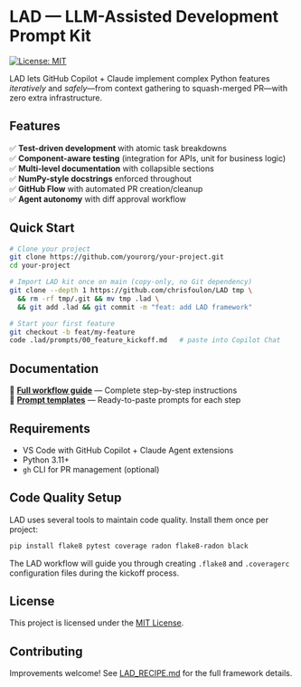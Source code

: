 # LAD — LLM-Assisted Development Prompt Kit

[![License: MIT](https://img.shields.io/badge/License-MIT-yellow.svg)](https://opensource.org/licenses/MIT)

LAD lets GitHub Copilot + Claude implement complex Python features *iteratively* and *safely*—from context gathering to squash-merged PR—with zero extra infrastructure.

## Features

✅ **Test-driven development** with atomic task breakdowns  
✅ **Component-aware testing** (integration for APIs, unit for business logic)
✅ **Multi-level documentation** with collapsible sections  
✅ **NumPy-style docstrings** enforced throughout  
✅ **GitHub Flow** with automated PR creation/cleanup  
✅ **Agent autonomy** with diff approval workflow  

## Quick Start

```bash
# Clone your project
git clone https://github.com/yourorg/your-project.git
cd your-project

# Import LAD kit once on main (copy-only, no Git dependency)
git clone --depth 1 https://github.com/chrisfoulon/LAD tmp \
  && rm -rf tmp/.git && mv tmp .lad \
  && git add .lad && git commit -m "feat: add LAD framework"

# Start your first feature
git checkout -b feat/my-feature
code .lad/prompts/00_feature_kickoff.md   # paste into Copilot Chat
```

## Documentation

📖 **[Full workflow guide](LAD_RECIPE.md)** — Complete step-by-step instructions  
🎯 **[Prompt templates](prompts/)** — Ready-to-paste prompts for each step  

## Requirements

- VS Code with GitHub Copilot + Claude Agent extensions
- Python 3.11+
- `gh` CLI for PR management (optional)

## Code Quality Setup

LAD uses several tools to maintain code quality. Install them once per project:

```bash
pip install flake8 pytest coverage radon flake8-radon black
```

The LAD workflow will guide you through creating `.flake8` and `.coveragerc` configuration files during the kickoff process.

## License

This project is licensed under the [MIT License](LICENSE.md).

## Contributing

Improvements welcome! See [LAD_RECIPE.md](LAD_RECIPE.md) for the full framework details.

